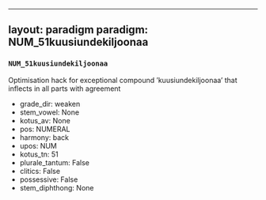 
---
layout: paradigm
paradigm: NUM_51kuusiundekiljoonaa
---
### ` NUM_51kuusiundekiljoonaa `

Optimisation hack for exceptional compound ’kuusiundekiljoonaa’ that inflects in all parts with agreement
* grade_dir: weaken
* stem_vowel: None
* kotus_av: None
* pos: NUMERAL
* harmony: back
* upos: NUM
* kotus_tn: 51
* plurale_tantum: False
* clitics: False
* possessive: False
* stem_diphthong: None
